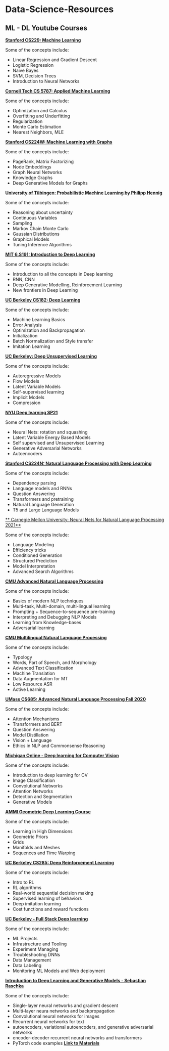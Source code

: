 # Data-Science-Resources

## ML - DL Youtube Courses

[**Stanford CS229: Machine Learning**](https://www.youtube.com/playlist?list=PLoROMvodv4rMiGQp3WXShtMGgzqpfVfbU)

Some of the concepts include:
- Linear Regression and Gradient Descent
- Logistic Regression
- Naive Bayes
- SVM, Decision Trees
- Introduction to Neural Networks 

[**Cornell Tech CS 5787: Applied Machine Learning**](https://www.youtube.com/playlist?list=PL2UML_KCiC0UlY7iCQDSiGDMovaupqc83)

Some of the concepts include:
- Optimization and Calculus
- Overfitting and Underfitting
- Regularization
- Monte Carlo Estimation
- Nearest Neighbors, MLE 

[**Stanford CS224W: Machine Learning with Graphs**](https://www.youtube.com/playlist?list=PLoROMvodv4rPLKxIpqhjhPgdQy7imNkDn)

Some of the concepts include:
- PageRank, Matrix Factorizing
- Node Embeddings
- Graph Neural Networks
- Knowledge Graphs
- Deep Generative Models for Graphs

[**University of Tübingen: Probabilistic Machine Learning by Philipp Hennig**](https://www.youtube.com/playlist?list=PL05umP7R6ij1tHaOFY96m5uX3J21a6yNd)

Some of the concepts include:
- Reasoning about uncertainty
- Continuous Variables
- Sampling
- Markov Chain Monte Carlo
- Gaussian Distributions
- Graphical Models
- Tuning Inference Algorithms  

[**MIT 6.S191: Introduction to Deep Learning**](https://www.youtube.com/playlist?list=PLtBw6njQRU-rwp5__7C0oIVt26ZgjG9NI)

Some of the concepts include:
- Introduction to all the concepts in Deep learning
- RNN, CNN
- Deep Generative Modelling, Reinforcement Learning
- New frontiers in Deep Learning 

[**UC Berkeley CS182: Deep Learning**](https://www.youtube.com/playlist?list=PL_iWQOsE6TfVmKkQHucjPAoRtIJYt8a5A)

Some of the concepts include:
- Machine Learning Basics
- Error Analysis
- Optimization and Backpropagation
- Initialization
- Batch Normalization and Style transfer
- Imitation Learning 

[**UC Berkeley: Deep Unsupervised Learning**](https://www.youtube.com/playlist?list=PLwRJQ4m4UJjPiJP3691u-qWwPGVKzSlNP)

Some of the concepts include:
- Autoregressive Models
- Flow Models
- Latent Variable Models
- Self-supervised learning
- Implicit Models
- Compression 

[**NYU Deep learning SP21**](https://www.youtube.com/playlist?list=PLLHTzKZzVU9e6xUfG10TkTWApKSZCzuBI)

Some of the concepts include:
- Neural Nets: rotation and squashing
- Latent Variable Energy Based Models
- Self supervised and Unsupervised Learning
- Generative Adversarial Networks
- Autoencoders

[**Stanford CS224N: Natural Language Processing with Deep Learning**](https://www.youtube.com/playlist?list=PLoROMvodv4rOSH4v6133s9LFPRHjEmbmJ)

Some of the concepts include:
- Dependency parsing
- Language models and RNNs
- Question Answering
- Transformers and pretraining
- Natural Language Generation
- T5 and Large Language Models

[** Carnegie Mellon University: Neural Nets for Natural Language Processing 2021**](https://www.youtube.com/playlist?list=PL8PYTP1V4I8AkaHEJ7lOOrlex-pcxS-XV)

Some of the concepts include:
- Language Modeling
- Efficiency tricks
- Conditioned Generation
- Structured Prediction
- Model Interpretation
- Advanced Search Algorithms

[**CMU Advanced Natural Language Processing**](https://www.youtube.com/playlist?list=PL8PYTP1V4I8AYSXn_GKVgwXVluCT9chJ6)

Some of the concepts include:
- Basics of modern NLP techniques
- Multi-task, Multi-domain, multi-lingual learning
- Prompting + Sequence-to-sequence pre-training
- Interpreting and Debugging NLP Models
- Learning from Knowledge-bases
- Adversarial learning

[**CMU Multilingual Natural Language Processing**](https://www.youtube.com/playlist?list=PL8PYTP1V4I8CHhppU6n1Q9-04m96D9gt5)

Some of the concepts include:
- Typology
- Words, Part of Speech, and Morphology
- Advanced Text Classification
- Machine Translation
- Data Augmentation for MT
- Low Resource ASR
- Active Learning

[**UMass CS685: Advanced Natural Language Processing Fall 2020**](https://www.youtube.com/playlist?list=PLWnsVgP6CzadmQX6qevbar3_vDBioWHJL)

Some of the concepts include: 
- Attention Mechanisms
- Transformers and BERT
- Question Answering
- Model Distillation
- Vision + Language
- Ethics in NLP and Commonsense Reasoning

[**Michigan Online - Deep learning for Computer Vision**](https://www.youtube.com/playlist?list=PL5-TkQAfAZFbzxjBHtzdVCWE0Zbhomg7r)

Some of the concepts include:
- Introduction to deep learning for CV
- Image Classification
- Convolutional Networks
- Attention Networks
- Detection and Segmentation
- Generative Models

[**AMMI Geometric Deep Learning Course**](https://www.youtube.com/playlist?list=PLn2-dEmQeTfQ8YVuHBOvAhUlnIPYxkeu3)

Some of the concepts include: 
- Learning in High Dimensions
- Geometric Priors
- Grids
- Manifolds and Meshes
- Sequences and Time Warping

[**UC Berkeley CS285: Deep Reinforcement Learning**](https://www.youtube.com/playlist?list=PL_iWQOsE6TfURIIhCrlt-wj9ByIVpbfGc)

Some of the concepts include:
- Intro to RL
- RL algorithms
- Real-world sequential decision making
- Supervised learning of behaviors
- Deep imitation learning
- Cost functions and reward functions

[**UC Berkeley - Full Stack Deep learning**](https://www.youtube.com/playlist?list=PL1T8fO7ArWlcWg04OgNiJy91PywMKT2lv)

Some of the concepts include: 
- ML Projects
- Infrastructure and Tooling
- Experiment Managing
- Troubleshooting DNNs
- Data Management
- Data Labeling
- Monitoring ML Models and Web deployment

[**Introduction to Deep Learning and Generative Models - Sebastian Raschka**](https://www.youtube.com/playlist?list=PLTKMiZHVd_2KJtIXOW0zFhFfBaJJilH51)

Some of the concepts include: 
- Single-layer neural networks and gradient descent
- Multi-layer neura networks and backpropagation
- Convolutional neural networks for images
- Recurrent neural networks for text
- autoencoders, variational autoencoders, and generative adversarial networks
- encoder-decoder recurrent neural networks and transformers
- PyTorch code examples
[**Link to Materials**](https://sebastianraschka.com/blog/2021/dl-course.html)
